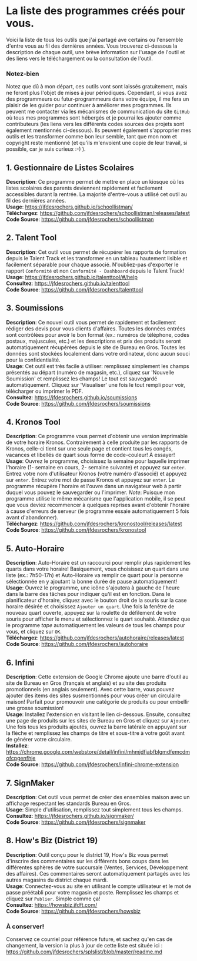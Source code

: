 # **La liste** des programmes créés pour vous.

Voici la liste de tous les outils que j'ai partagé ave certains ou l'ensemble d'entre vous au fil des dernières années. Vous trouverez ci-dessous la description de chaque outil, une brève information sur l'usage de l'outil et des liens vers le téléchargement ou la consultation de l'outil. 

### Notez-bien

Notez que dû à mon départ, ces outils vont sont laissés gratuitement, mais ne feront plus l'objet de mises à jour périodiques. Cependant, si vous avez des programmeurs ou futur-programmeurs dans votre équipe, il me fera un plaisir de les guider pour continuer à améliorer mes programmes. Ils peuvent me contacter via les mécanismes de communication du site `GitHub` où tous mes programmes sont hébergés et je pourrai les ajouter comme contributeurs (les liens vers les différents codes sources des projets sont également mentionnés ci-dessous). Ils peuvent également s'approprier mes outils et les transformer comme bon leur semble, tant que mon nom et copyright reste mentionné (et qu'ils m'envoient une copie de leur travail, si possible, car je suis curieux :-) ).

## 1. Gestionnaire de Listes Scolaires
**Description**: Ce programme permet de mettre en place un kiosque où les listes scolaires des parents deviennent rapidement et facilement accessibles durant la rentrée. La majorité d'entre-vous a utilisé cet outil au fil des dernières années.  
**Usage**: https://jfdesrochers.github.io/schoollistman/  
**Téléchargez**: https://github.com/jfdesrochers/schoollistman/releases/latest  
**Code Source**: https://github.com/jfdesrochers/schoollistman  

## 2. Talent Tool
**Description**: Cet outil vous permet de récupérer les rapports de formation depuis le Talent Track et les transformer en un tableau hautement lisible et facilement séparable pour chaque associé. N'oubliez-pas d'exporter le rapport `Conformité` et non `Conformité - Dashboard` depuis le Talent Track!  
**Usage**: https://jfdesrochers.github.io/talenttool/#/help  
**Consultez**: https://jfdesrochers.github.io/talenttool  
**Code Source**: https://github.com/jfdesrochers/talenttool  

## 3. Soumissions
**Description**: Ce nouvel outil vous permet de rapidement et facilement rédiger des devis pour vous clients d'affaires. Toutes les données entrées sont contrôlées pour avoir le bon format (ex.: numéros de téléphone, codes postaux, majuscules, etc.) et les descriptions et prix des produits seront automatiquement récupérées depuis le site de Bureau en Gros. Toutes les données sont stockées localement dans votre ordinateur, donc aucun souci pour la confidentialité.  
**Usage**: Cet outil est très facile à utiliser: remplissez simplement les champs présentés au départ (numéro de magasin, etc.), cliquez sur 'Nouvelle Soumission' et remplissez les champs! Le tout est sauvegardé automatiquement. Cliquez sur 'Visualiser' une fois le tout rempli pour voir, télécharger ou imprimer le PDF.  
**Consultez**: https://jfdesrochers.github.io/soumissions  
**Code Source**: https://github.com/jfdesrochers/soumissions  

## 4. Kronos Tool
**Description**: Ce programme vous permet d'obtenir une version imprimable de votre horaire Kronos. Contrairement à celle produite par les rapports de Kronos, celle-ci tient sur une seule page et contient tous les congés, vacances et libellés de quart sous forme de code-couleur! À essayer!  
**Usage**: Ouvrez le programme, choisissez la semaine pour laquelle imprimer l'horaire (1- semaine en cours, 2- semaine suivante) et appuyez sur `enter`. Entrez votre nom d'utilisateur Kronos (votre numéro d'associé) et appuyez sur `enter`. Entrez votre mot de passe Kronos et appuyez sur `enter`. Le programme récupère l'horaire et l'ouvre dans un navigateur web à partir duquel vous pouvez le sauvegarder ou l'imprimer. *Note*: Puisque mon programme utilise le même mécanisme que l'application mobile, il se peut que vous deviez recommencer à quelques reprises avant d'obtenir l'horaire à cause d'erreurs de serveur (le programme essaie automatiquement 5 fois avant d'abandonner).  
**Téléchargez**: https://github.com/jfdesrochers/kronostool/releases/latest  
**Code Source**: https://github.com/jfdesrochers/kronostool  

## 5. Auto-Horaire
**Description**: Auto-Horaire est un raccourci pour remplir plus rapidement les quarts dans votre horaire! Basiquement, vous choisissez un quart dans une liste (ex.: 7h50-17h) et Auto-Horaire va remplir ce quart pour la personne sélectionnée en y ajoutant la bonne durée de pause automatiquement!  
**Usage**: Ouvrez le programme, une icône s'ajoutera à gauche de l'heure dans la barre des tâches pour indiquer qu'il est en fonction. Dans le planificateur d'horaire, cliquez avec le bouton droit de la souris sur la case horaire désirée et choisissez `Ajouter un quart`. Une fois la fenêtre de nouveau quart ouverte, appuyez sur la roulette de défilement de votre souris pour afficher le menu et sélectionnez le quart souhaité. Attendez que le programme *tape* automatiquement les valeurs de tous les champs pour vous, et cliquez sur `OK`.  
**Téléchargez**: https://github.com/jfdesrochers/autohoraire/releases/latest  
**Code Source**: https://github.com/jfdesrochers/autohoraire  

## 6. Infini
**Description**: Cette extension de Google Chrome ajoute une barre d'outil au site de Bureau en Gros (français et anglais) et au site des produits promotionnels (en anglais seulement). Avec cette barre, vous pouvez ajouter des items des sites susmentionnés pour vous créer un circulaire maison! Parfait pour promouvoir une catégorie de produits ou pour embellir une grosse soumission!  
**Usage**: Installez l'extension en visitant le lien ci-dessous. Ensuite, consultez une page de produits sur les sites de Bureau en Gros et cliquez sur `Ajouter`. Une fois tous les produits ajoutés, ouvrez la barre latérale en appuyant sur la flèche et remplissez les champs de titre et sous-titre à votre goût avant de générer votre circulaire.  
**Installez**: https://chrome.google.com/webstore/detail/infini/mhmjdfjabfblgmdfemcdmofcpgenfhje  
**Code Source**: https://github.com/jfdesrochers/infini-chrome-extension  

## 7. SignMaker
**Description**: Cet outil vous permet de créer des ensembles maison avec un affichage respectant les standards Bureau en Gros.  
**Usage**: Simple d'utilisation, remplissez tout simplement tous les champs.  
**Consultez**: https://jfdesrochers.github.io/signmaker/  
**Code Source**: https://github.com/jfdesrochers/signmaker  

## 8. How's Biz (District 19)
**Description**: Outil conçu pour le district 19, How's Biz vous permet d'inscrire des commentaires sur les différents bons coups dans les différentes sphères de votre succursale (Ventes, Services, Développement des affaires). Ces commentaires seront automatiquement partagés avec les autres magasins du district chaque mardi.  
**Usage**: Connectez-vous au site en utilisant le compte utilisateur et le mot de passe préétabli pour votre magasin et poste. Remplissez les champs et cliquez sur `Publier`. Simple comme ça!  
**Consultez**: https://howsbiz.jfdft.com/  
**Code Source**: https://github.com/jfdesrochers/howsbiz  

### À conserver!

Conservez ce courriel pour référence future, et sachez qu'en cas de changement, la version la plus à jour de cette liste est située ici : https://github.com/jfdesrochers/splslist/blob/master/readme.md

